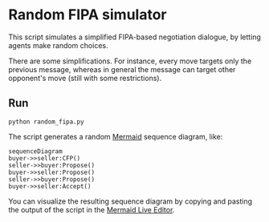 # Random FIPA simulator

This script simulates a simplified FIPA-based negotiation dialogue, by letting agents make random choices.

There are some simplifications. For instance, every move targets only the previous message, whereas in general
the message can target other opponent's move (still with some restrictions).

## Run

    python random_fipa.py


The script generates a random [Mermaid](https://mermaidjs.github.io/) 
sequence diagram, like:

    sequenceDiagram
    buyer->>seller:CFP()
    seller->>buyer:Propose()
    buyer->>seller:Propose()
    seller->>buyer:Propose()
    buyer->>seller:Accept()


You can visualize the resulting sequence diagram by copying and pasting the
output of the script in the 
[Mermaid Live Editor](https://mermaidjs.github.io/mermaid-live-editor).
